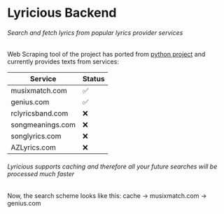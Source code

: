 # Lyricious Backend

###### Search and fetch lyrics from popular lyrics provider services

Web Scraping tool of the project has ported from [python project](https://github.com/SimonIT/spotifylyrics) and currently provides texts from services:

| Service          | Status |
| ---------------- | ------ |
| musixmatch.com   | ✅      |
| genius.com       | ✅      |
| rclyricsband.com | ❌      |
| songmeanings.com | ❌      |
| songlyrics.com   | ❌      |
| AZLyrics.com     | ❌      |

###### Lyricious supports caching and therefore all your future searches will be processed much faster

Now, the search scheme looks like this: cache → musixmatch.com → genius.com

